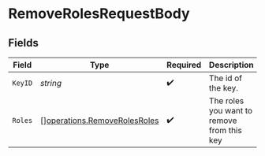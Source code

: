 # RemoveRolesRequestBody


## Fields

| Field                                                                        | Type                                                                         | Required                                                                     | Description                                                                  |
| ---------------------------------------------------------------------------- | ---------------------------------------------------------------------------- | ---------------------------------------------------------------------------- | ---------------------------------------------------------------------------- |
| `KeyID`                                                                      | *string*                                                                     | :heavy_check_mark:                                                           | The id of the key.                                                           |
| `Roles`                                                                      | [][operations.RemoveRolesRoles](../../models/operations/removerolesroles.md) | :heavy_check_mark:                                                           | The roles you want to remove from this key                                   |